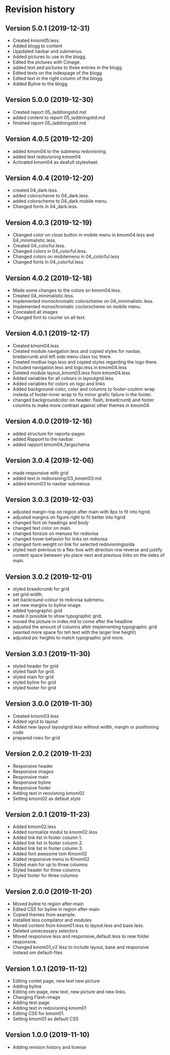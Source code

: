 Revision history
================================

Version 5.0.1 (2019-12-31)
------------------------------------

* Created kmom05.less.
* Added blogg to content
* Uppdated navbar and submenus.
* Added pictures to use in the blogg.
* Edited the pictures with Cimage.
* added text and pictures to three entries in the blogg.
* Edited texts on the indexpage of the blogg.
* Edited text in the right column of the blogg.
* Added Byline to the blogg.

Version 5.0.0 (2019-12-30)
-------------------------------------

* Created report 05_laddningstid.md
* added content to report 05_laddningstid.md
* finished report 05_laddningstid.md

Version 4.0.5 (2019-12-20)
------------------------------------------

* added kmom04 to the submenu redovisning.
* added text redovisning kmom04
* Activated kmom04 as deafult stylesheet.

Version 4.0.4 (2019-12-20)
--------------------------------------------

* created 04_dark.less.
* added colorscheme to 04_dark.less.
* added colorscheme to 04_dark mobile menu.
* Changed fonts in 04_dark.less.

Version 4.0.3 (2019-12-19)
----------------------------------------------

* Changed color on close button in mobile menu in kmom04.less and 04_minimalistic.less.
* Created 04_colorful.less.
* Changed colors in 04_colorful.less.
* Changed colors on mobilemenu in 04_colorful.less
* Changed fonts in 04_colorful.less

Version 4.0.2 (2019-12-18)
---------------------------------------

* Made some changes to the colors on kmom04.less.
* Created 04_minimalistic.less.
* Implemented monochromatic colorscheme on 04_minimalistic.less.
* Implemented monochromatic coclorscheme on mobile menu.
* Concealed all images
* Changed font to courier on all text.

Version 4.0.1 (2019-12-17)
---------------------------------------

* Created kmom04.less
* Created module navigation.less and copied styles for navbar, bredacrumb and left side menu class toc there.
* Created modlue logo.less and copied styles regarding the logo there.
* Included navigation.less and logo.less in kmom04.less
* Deleted module layout_kmom03.less from kmom04.less
* Added variables for all colours in layoutgrid.less
* Added variables for colors on logo and links
* Added background-color, color and columns to footer-coulmn wrap insteda of footer-inner wrap to fix minor grafic failure in the footer.
* changed backgroundcolor on header. flash, breadcrumb and footer columns to make more contrast against other themes in kmom04

Version 4.0.0 (2019-12-16)
----------------------------------------

* added structure for reports-pages
* added Rapport to the navbar.
* added rapport kmom04_fargschema

Version 3.0.4 (2019-12-06)
---------------------------------

* made responsive with grid
* added text in redovisning/03_kmom03.md
* added kmom03 to navbar submenus

Version 3.0.3 (2019-12-03)
----------------------------------

* adjusted margin-top on region after main with 8px to fit into hgrid.
* adjusted margins on figure.right to fit better into hgrid
* changed font on headings and body
* changed text color on main.
* changed fonsize on menues for redovisa
* changed hover behavior for links on redovisa
* changed font-weight on link for selected redovisningssida
* styled next-previous to a flex-box with direction row reverse and justify content space between yto place next and previous links on the sides of main.

Version 3.0.2 (2019-12-01)
------------------------------

* styled breadcrumb for grid
* set grid width.
* set backround-colour to redovisa submenu.
* set new margins to byline image.
* added typographic grid
* made it possible to show typographic grid.
* moved the picture in index.md to come after the headline
* adjusted the amount of columns afetr implementing typographic grid (wanted more space for teh text with the larger line height)
* adjusted pic heights to match typographic grid more.

Version 3.0.1 (2019-11-30)
-----------------------------

* styled header for grid
* styled flash for grid.
* styled main for grid
* styled byline for grid
* styled footer for grid

Version 3.0.0 (2019-11-30)
-----------------------------

* Created kmom03.less
* Added vgrid to layout
* Added new layout layoutgrid.less without width, margin or positioning code
* prepared rows for grid

Version 2.0.2 (2019-11-23)
------------------------------

* Responsive header
* Responsive images
* Responsive main
* Responsive byline
* Responsive footer
* Adding text in reovisning kmom02
* Setting kmom02 as default style

Version 2.0.1 (2019-11-23)
---------------------------------

* Added kmom02.less
* Added normalize modul to kmom02.less
* Added link list in footer column 1.
* Added link list in footer column 2.
* Added link list in footer column 3.
* Added font awesome tom Kmom02
* Added responsive menu to Kmom02
* Styled main for up to three columns
* Styled header for three columns
* Styled footer for three columns

Version 2.0.0 (2019-11-20)
----------------------------------

* Moved byline to region after-main
* Edited CSS for byline in region after-main
* Copied themes from example.
* installed less compilator and modules
* Moved content from kmom01.less to layout.less and base.less.
* Deleted unnecessary selectors.
* Moved responsive.less and responsive_default.less to new folder responsive.
* Changed kmom01_v2 less to include layout, base and responsive instead om default-files

Version 1.0.1 (2019-11-12)
-----------------------------------

* Editing contet page, new text new picture
* Adding byline
* Editing om-page, new text, new picture and new links.
* Changing Flash-image
* Adding test-page
* Adding text in redovisning kmom01
* Editing CSS for kmom01.
* Setting kmom01 as default CSS

Version 1.0.0 (2019-11-10)
---------------------------------

* Adding revision history and license
